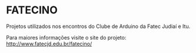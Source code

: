 # FATECINO
Projetos utilizados nos encontros do Clube de Arduino da Fatec Judiaí e Itu.

Para maiores informações visite o site do projeto: http://www.fatecjd.edu.br/fatecino/

